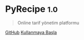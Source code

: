 # PyRecipe <small>1.0</small>

> Online tarif yönetim platformu

[GitHub](https://github.com/PyRecipe/PyRecipe)
[Kullanmaya Başla](#giriş)

